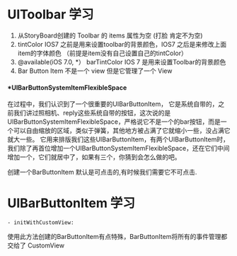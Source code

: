 # UIToolbar 学习

1. 从StoryBoard创建的 Toolbar 的 items 属性为空 (打脸 肯定不为空)
2. tintColor IOS7 之前是用来设置toolbar的背景颜色，IOS7 之后是来修改上面item的字体颜色 （前提是item没有自己设置自己的tintColor）
3. @available(iOS 7.0, *） barTintColor  IOS 7 是用来设置Toolbar的背景颜色
4. Bar Button Item 不是一个 view 但是它管理了一个 View


#### *UIBarButtonSystemItemFlexibleSpace

在过程中，我们认识到了一个很重要的UIBarButtonItem，
它是系统自带的，之前我们讲过照相机、reply这些系统自带的按钮，这次说的是UIBarButtonSystemItemFlexibleSpace，严格说它不是一个的bar按钮，而是一个可以自由缩放的区域，类似于弹簧，其他地方被占满了它就缩小一些，没占满它就大一些。
它用来排版我们这些UIBarButtonItem，有两个UIBarButtonItem时，我们除了再首位增加一个UIBarButtonSystemItemFlexibleSpace，还在它们中间增加一个，它们就居中了，如果有三个，你猜到会怎么做的吧。


创建一个BarButtonItem 默认是可点击的,有时候我们需要它不可点击.


# UIBarButtonItem 学习
	- initWithCustomView:	
使用此方法创建的BarButtonItem有点特殊，BarButtonItem将所有的事件管理都交给了 CustomView




